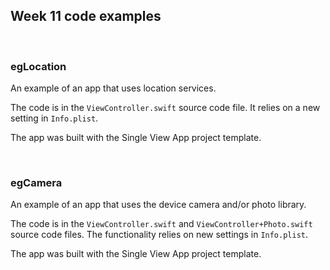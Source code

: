 ## Week 11 code examples

<br>

### egLocation

An example of an app that uses location services. 

The code is in the `ViewController.swift` source code file. It relies on a new setting in `Info.plist`. 

The app was built with the Single View App project template.

<br>

### egCamera

An example of an app that uses the device camera and/or photo library. 

The code is in the `ViewController.swift` and `ViewController+Photo.swift` source code files. The functionality relies on new settings in `Info.plist`. 

The app was built with the Single View App project template.

<br>
